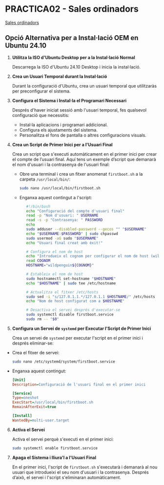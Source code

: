 # PRACTICA02 - Sales ordinadors

[Sales ordinadors](https://moodle.iescarlesvallbona.cat/pluginfile.php/186525/mod_resource/content/4/Pr%C3%A0ctica%20UF2.pdf)

## Opció Alternativa per a Instal·lació OEM en Ubuntu 24.10

1. **Utilitza la ISO d'Ubuntu Desktop per a la Instal·lació Normal**

   Descarrega la ISO d'Ubuntu 24.10 Desktop i inicia la instal·lació.

2. **Crea un Usuari Temporal durant la Instal·lació**

   Durant la configuració d'Ubuntu, crea un usuari temporal que utilitzaràs per preconfigurar el sistema.

3. **Configura el Sistema i Instal·la el Programari Necessari**

   Després d'haver iniciat sessió amb l'usuari temporal, fes qualsevol configuració que necessitis:
   - Instal·la aplicacions i programari addicional.
   - Configura els ajustaments del sistema.
   - Personalitza el fons de pantalla o altres configuracions visuals.

4. **Crea un Script de Primer Inici per a l'Usuari Final**

   Crea un script que s'executi automàticament en el primer inici per crear el compte de l’usuari final. Aquí tens un exemple d’script que demanarà el nom d'usuari i la contrasenya de l'usuari final:

   - Obre una terminal i crea un fitxer anomenat `firstboot.sh` a la carpeta `/usr/local/bin/`:

     ```bash
     sudo nano /usr/local/bin/firstboot.sh
     ```

   - Enganxa aquest contingut a l'script:

     ```bash
        #!/bin/bash
        echo "Configuració del compte d'usuari final"
        read -p "Nom d'usuari: " USERNAME
        read -s -p "Contrasenya: " PASSWORD
        echo
        sudo adduser --disabled-password --gecos "" "$USERNAME"
        echo "$USERNAME:$PASSWORD" | sudo chpasswd
        sudo usermod -aG sudo "$USERNAME"
        echo "Usuari final creat amb èxit!"

        # Configura el nom de host
        echo "Introdueix el cognom per configurar el nom de host (wildpenguin[Cognom1]):"
        read COGNOM
        HOSTNAME="wildpenguin${COGNOM}"

        # Estableix el nom de host
        sudo hostnamectl set-hostname "$HOSTNAME"
        echo "$HOSTNAME" | sudo tee /etc/hostname

        # Actualitza el fitxer /etc/hosts
        sudo sed -i "s/127.0.1.1.*/127.0.1.1 $HOSTNAME/" /etc/hosts
        echo "Nom de host configurat com a $HOSTNAME"

        # Desactiva el servei després d'executar-se
        sudo systemctl disable firstboot.service
        sudo rm -- "$0"
     ```

5. **Configura un Servei de `systemd` per Executar l'Script de Primer Inici**

   Crea un servei de `systemd` per executar l'script en el primer inici i després eliminar-se:

- Crea el fitxer de servei:

     ```bash
     sudo nano /etc/systemd/system/firstboot.service
     ```

- Enganxa aquest contingut:

     ```ini
     [Unit]
     Description=Configuració de l'usuari final en el primer inici

     [Service]
     Type=oneshot
     ExecStart=/usr/local/bin/firstboot.sh
     RemainAfterExit=true

     [Install]
     WantedBy=multi-user.target
     ```

6. **Activa el Servei**

   Activa el servei perquè s'executi en el primer inici:

   ```bash
   sudo systemctl enable firstboot.service
   ```

7. **Apaga el Sistema i lliura'l a l'Usuari Final**

   En el primer inici, l'script de `firstboot.sh` s'executarà i demanarà al nou usuari que introdueixi el seu nom d'usuari i la contrasenya. Després d’això, el servei i l'script s'eliminaran automàticament.
